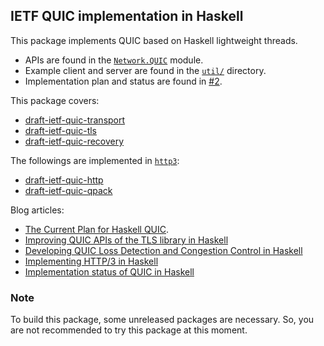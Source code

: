 ## IETF QUIC implementation in Haskell

This package implements QUIC based on Haskell lightweight threads.

- APIs are found in the [`Network.QUIC`](https://github.com/kazu-yamamoto/quic/blob/master/Network/QUIC.hs) module.
- Example client and server are found in the [`util/`](https://github.com/kazu-yamamoto/quic/tree/master/util) directory.
- Implementation plan and status are found in [#2](https://github.com/kazu-yamamoto/quic/issues/2).

This package covers:

- [draft-ietf-quic-transport](https://tools.ietf.org/html/draft-ietf-quic-transport)
- [draft-ietf-quic-tls](https://tools.ietf.org/html/draft-ietf-quic-tls)
- [draft-ietf-quic-recovery](https://tools.ietf.org/html/draft-ietf-quic-recovery)

The followings are implemented in [`http3`](https://github.com/kazu-yamamoto/http3):

- [draft-ietf-quic-http](https://tools.ietf.org/html/draft-ietf-quic-http)
- [draft-ietf-quic-qpack](https://tools.ietf.org/html/draft-ietf-quic-qpack)

Blog articles:

- [The Current Plan for Haskell QUIC](https://kazu-yamamoto.hatenablog.jp/entry/2020/10/23/141648).
- [Improving QUIC APIs of the TLS library in Haskell](https://kazu-yamamoto.hatenablog.jp/entry/2020/09/16/150801)
- [Developing QUIC Loss Detection and Congestion Control in Haskell](https://kazu-yamamoto.hatenablog.jp/entry/2020/09/15/121613)
- [Implementing HTTP/3 in Haskell](https://kazu-yamamoto.hatenablog.jp/entry/2020/06/09/155236)
- [Implementation status of QUIC in Haskell](https://kazu-yamamoto.hatenablog.jp/entry/2020/02/18/145038)

### Note

To build this package, some unreleased packages are necessary. So, you are not recommended to try this package at this moment.
